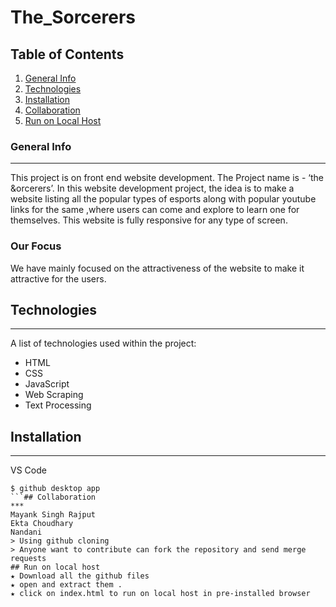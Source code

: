 # The_Sorcerers

## Table of Contents

1. [General Info](#general-info)
2. [Technologies](#technologies)
3. [Installation](#installation)
4. [Collaboration](#collaboration)
5. [Run on Local Host](#run)

### General Info

---

This project is on front end website development. The Project name is - ‘the &orcerers’. In this website
development project, the idea is to make a website listing all the popular types of esports along with
popular youtube links for the same ,where users can come and explore to learn one for themselves.
This website is fully responsive for any type of screen.

### Our Focus

We have mainly focused on the attractiveness of the website to make it attractive for the users.

## Technologies

---

A list of technologies used within the project:

- HTML
- CSS
- JavaScript
- Web Scraping
- Text Processing

## Installation

---

VS Code

````$ github integration
$ github desktop app
```## Collaboration
***
Mayank Singh Rajput
Ekta Choudhary
Nandani
> Using github cloning
> Anyone want to contribute can fork the repository and send merge requests
## Run on local host
★ Download all the github files
★ open and extract them .
★ click on index.html to run on local host in pre-installed browser
````
